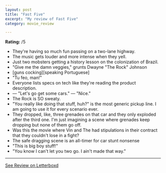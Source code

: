 ```yaml
---
layout: post
title: "Fast Five"
excerpt: "My review of Fast Five"
category: movie_review

---
```


**Rating:** /5

* They're having so much fun passing on a two-lane highway.
* The music gets louder and more intense when they yell.
* Just two mobsters getting a history lesson on the colonization of Brazil.
* "Give me the damn veggies," grunts Dwayne "The Rock" Johnson
* [guns cocking][speaking Portuguese]
* "Tu feo, man!"
* Everyone lists specs on tech like they're reading the product description.
* — "Let's go get some cars." — "Nice."
* The Rock is SO sweaty.
* "You really like doing that stuff, huh?" is the most generic pickup line. I am going to use it for every scenario ever.
* They dropped, like, three grenades on that car and they only exploded after the third one. I'm just imagining a scene where grenades keep dropping but none of them go off.
* Was this the movie where Vin and The had stipulations in their contract that they couldn't lose in a fight?
* The safe dragging scene is an all-timer for car stunt nonsense
* "This is big boy stuff!"
* "You know I can't let you two go. I ain't made that way."

<hr>

[See Review on Letterboxd](https://boxd.it/8wIEcV)
